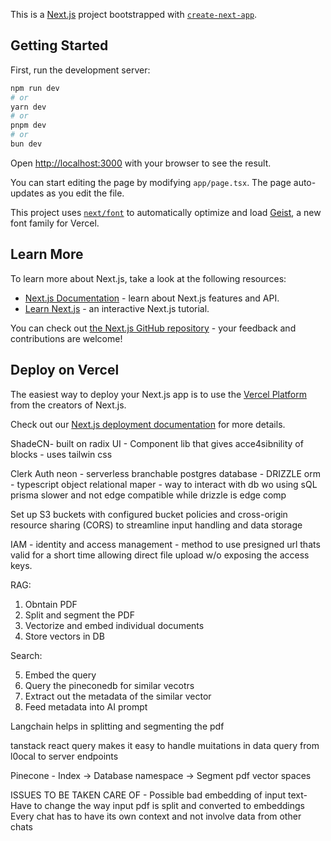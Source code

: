 This is a [Next.js](https://nextjs.org) project bootstrapped with [`create-next-app`](https://nextjs.org/docs/app/api-reference/cli/create-next-app).

## Getting Started

First, run the development server:

```bash
npm run dev
# or
yarn dev
# or
pnpm dev
# or
bun dev
```

Open [http://localhost:3000](http://localhost:3000) with your browser to see the result.

You can start editing the page by modifying `app/page.tsx`. The page auto-updates as you edit the file.

This project uses [`next/font`](https://nextjs.org/docs/app/building-your-application/optimizing/fonts) to automatically optimize and load [Geist](https://vercel.com/font), a new font family for Vercel.

## Learn More

To learn more about Next.js, take a look at the following resources:

- [Next.js Documentation](https://nextjs.org/docs) - learn about Next.js features and API.
- [Learn Next.js](https://nextjs.org/learn) - an interactive Next.js tutorial.

You can check out [the Next.js GitHub repository](https://github.com/vercel/next.js) - your feedback and contributions are welcome!

## Deploy on Vercel

The easiest way to deploy your Next.js app is to use the [Vercel Platform](https://vercel.com/new?utm_medium=default-template&filter=next.js&utm_source=create-next-app&utm_campaign=create-next-app-readme) from the creators of Next.js.

Check out our [Next.js deployment documentation](https://nextjs.org/docs/app/building-your-application/deploying) for more details.

ShadeCN- built on radix UI - Component lib that gives acce4sibnility of blocks - uses tailwin css

Clerk Auth
neon - serverless branchable postgres database -
DRIZZLE orm - typescript object relational maper - way to interact with db wo using sQL
prisma slower and not edge compatible while drizzle is edge comp

Set up S3 buckets with configured bucket policies and cross-origin resource sharing (CORS) to streamline input handling and data storage

IAM - identity and access management - method to use presigned url thats valid for a short time allowing direct file upload w/o exposing the access keys.

RAG:

1. Obntain PDF
2. Split and segment the PDF
3. Vectorize and embed individual documents
4. Store vectors in DB

Search:

5. Embed the query
6. Query the pineconedb for similar vecotrs
7. Extract out the metadata of the similar vector
8. Feed metadata into AI prompt

Langchain helps in splitting and segmenting the pdf

tanstack react query makes it easy to handle muitations in data query from l0ocal to server endpoints

Pinecone - 
Index -> Database
namespace -> Segment pdf vector spaces


ISSUES TO BE TAKEN CARE OF -
Possible bad embedding of input text- Have to change the way input pdf is split and converted to embeddings
Every chat has to have its own context and not involve data from other chats 
